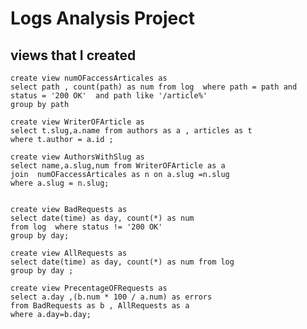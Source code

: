 # Logs Analysis Project






## views that I created
    create view numOFaccessArticales as 
    select path , count(path) as num from log  where path = path and 
    status = '200 OK'  and path like '/article%'
    group by path 

    create view WriterOFArticle as 
    select t.slug,a.name from authors as a , articles as t
    where t.author = a.id ;

    create view AuthorsWithSlug as 
    select name,a.slug,num from WriterOFArticle as a
    join  numOFaccessArticales as n on a.slug =n.slug
    where a.slug = n.slug;


    create view BadRequests as
    select date(time) as day, count(*) as num 
    from log  where status != '200 OK'
    group by day;

    create view AllRequests as
    select date(time) as day, count(*) as num from log 
    group by day ;

    create view PrecentageOFRequests as 
    select a.day ,(b.num * 100 / a.num) as errors 
    from BadRequests as b , AllRequests as a
    where a.day=b.day;









